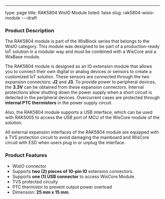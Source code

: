 ---
type: page
title: RAK5804 WisIO Module
listed: false
slug: rak5804-wisio-module
---draft

### Product Description

The RAK5804 module is part of the WisBlock series that belongs to the WisIO category. This module was designed to be part of a production-ready IoT solution in a modular way and must be combined with a WisCore and a WisBase module. 

The RAK5804 module is designed as an IO extension module that allows you to connect their own digital or analog devices or sensors to create a customized IoT solution. These sensors are connected through the two expansion connectors: **J2** and **J3**. To provide power to peripheral devices, the **3.3V** can be obtained from these expansion connectors. Internal protections allow shutting down the power supply when a short circuit is detected in the peripheral devices. Overcurrent cases are protected through **internal PTC thermistors** in the power supply circuit.  

Also, the RAK5804 module supports a USB interface, which can be used with RAK5005 to access the USB port of MCU of the WisCore module of the solution. 

All external expansion interfaces of the RAK5804 module are equipped with a TVS protection circuit to avoid damaging the mainboard and WisCore circuit with ESD when users plug in or unplug the interface.

### Product Features

- WisIO connector
- Supports **two (2) pieces of 10-pin IO** extension connectors.
- Supports **one (1) USB connector** to access WisCore Module.
- TVS protected circuity
- PTC thermistor to prevent output power overload
- Dimension: **25 mm x 15 mm**.

